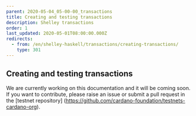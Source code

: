 ```yaml
---
parent: 2020-05-04_05-00-00_transactions
title: Creating and testing transactions
description: Shelley transactions
order: 1
last_updated: 2020-05-01T08:00:00.000Z
redirects:
  - from: /en/shelley-haskell/transactions/creating-transactions/
    type: 301
---
```

## Creating and testing transactions

We are currently working on this documentation and it will be coming soon. If you want to contribute, please raise an issue or submit a pull request in the [testnet repository] (https://github.com/cardano-foundation/testnets-cardano-org).